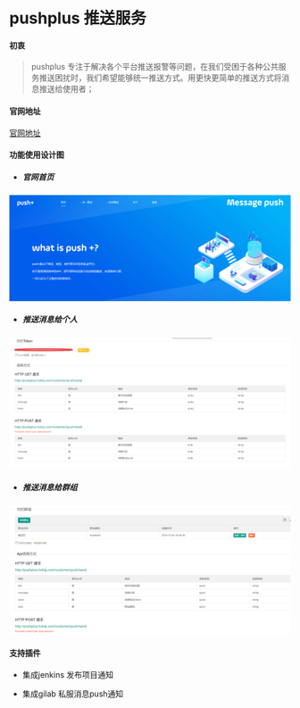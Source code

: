 # pushplus 推送服务
#### 初衷
> pushplus 专注于解决各个平台推送报警等问题，在我们受困于各种公共服务推送困扰时，我们希望能够统一推送方式。用更快更简单的推送方式将消息推送给使用者；

#### 官网地址
 [官网地址](https://pushplus.hxtrip.com)

#### 功能使用设计图

- ##### 官网首页

![image](https://github.com/guojingyinan219/pushplus/blob/master/doc/images/%E9%A6%96%E9%A1%B5.png)

- ##### 推送消息给个人

![image](https://github.com/guojingyinan219/pushplus/blob/master/doc/images/one.png)

- ##### 推送消息给群组

![image](https://github.com/guojingyinan219/pushplus/blob/master/doc/images/more.png)

#### 支持插件

- 集成jenkins 发布项目通知

- 集成gilab 私服消息push通知

